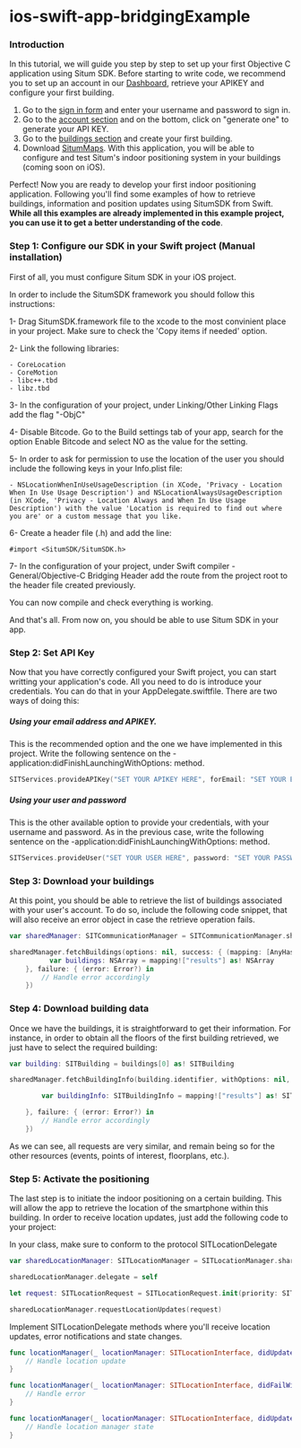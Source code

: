 # ios-swift-app-bridgingExample

### Introduction 

In this tutorial, we will guide you step by step to set up your first Objective C application using Situm SDK. Before starting to write code, we recommend you to set up an account in our [Dashboard](https://dashboard.situm.es), retrieve your APIKEY and configure your first building.

1. Go to the [sign in form](http://dashboard.situm.es/accounts/register) and enter your username and password to sign in.
2. Go to the [account section](https://dashboard.situm.es/accounts/profile) and on the bottom, click on "generate one" to generate your API KEY.
3. Go to the [buildings section](http://dashboard.situm.es/buildings) and create your first building.
4. Download [SitumMaps](https://play.google.com/store/apps/details?id=es.situm.maps). With this application, you will be able to configure and test Situm's indoor positioning system in your buildings (coming soon on iOS).

Perfect! Now you are ready to develop your first indoor positioning application. Following you'll find some examples of how to retrieve buildings, information and position updates using SitumSDK from Swift. **While all this examples are already implemented in this example project, you can use it to get a better understanding of the code**.

### Step 1: Configure our SDK in your Swift project (Manual installation) 

First of all, you must configure Situm SDK in your iOS project.

In order to include the SitumSDK framework you should follow this instructions:

1- Drag SitumSDK.framework file to the xcode to the most convinient place in your project. Make sure to check the 'Copy items if needed' option.

2- Link the following libraries:

    - CoreLocation
    - CoreMotion
    - libc++.tbd
    - libz.tbd

3- In the configuration of your project, under Linking/Other Linking Flags add the flag "-ObjC"

4- Disable Bitcode. Go to the Build settings tab of your app, search for the option Enable Bitcode and select NO as the value for the setting.

5- In order to ask for permission to use the location of the user you should include the following keys in your Info.plist file:

    - NSLocationWhenInUseUsageDescription (in XCode, 'Privacy - Location When In Use Usage Description') and NSLocationAlwaysUsageDescription (in XCode, 'Privacy - Location Always and When In Use Usage Description') with the value 'Location is required to find out where you are' or a custom message that you like.

6- Create a header file (.h) and add the line:

```objc
#import <SitumSDK/SitumSDK.h>
```

7- In the configuration of your project, under Swift compiler - General/Objective-C Bridging Header add the route from the project root to the header file created previously.

You can now compile and check everything is working.

And that's all. From now on, you should be able to use Situm SDK in your app.

### Step 2: Set API Key 

Now that you have correctly configured your Swift project, you can start writting your application's code. All you need to do is introduce your credentials. You can do that in your AppDelegate.swiftfile. There are two ways of doing this:

##### Using your email address and APIKEY.

This is the recommended option and the one we have implemented in this project. Write the following sentence on the -application:didFinishLaunchingWithOptions: method.

```swift
SITServices.provideAPIKey("SET YOUR APIKEY HERE", forEmail: "SET YOUR EMAIL HERE")
```

##### Using your user and password

This is the other available option to provide your credentials, with your username and password. As in the previous case, write the following sentence on the -application:didFinishLaunchingWithOptions: method.

```swift
SITServices.provideUser("SET YOUR USER HERE", password: "SET YOUR PASSWORD HERE")
```

### Step 3: Download your buildings 

At this point, you should be able to retrieve the list of buildings associated with your user's account. To do so, include the following code snippet, that will also receive an error object in case the retrieve operation fails.

```swift
var sharedManager: SITCommunicationManager = SITCommunicationManager.shared()

sharedManager.fetchBuildings(options: nil, success: { (mapping: [AnyHashable : Any]?) -> Void in
          var buildings: NSArray = mapping!["results"] as! NSArray
    }, failure: { (error: Error?) in
        // Handle error accordingly
    })
```

### Step 4: Download building data
Once we have the buildings, it is straightforward to get their information. For instance, in order to obtain all the floors of the first building retrieved, we just have to select the required building:

```swift
var building: SITBuilding = buildings[0] as! SITBuilding

sharedManager.fetchBuildingInfo(building.identifier, withOptions: nil, success: { (mapping: [AnyHashable: Any]?) -> Void in

        var buildingInfo: SITBuildingInfo = mapping!["results"] as! SITBuildingInfo

    }, failure: { (error: Error?) in
        // Handle error accordingly
    })
```

As we can see, all requests are very similar, and remain being so for the other resources (events, points of interest, floorplans, etc.).

### Step 5: Activate the positioning

The last step is to initiate the indoor positioning on a certain building. This will allow the app to retrieve the location of the smartphone within this building. In order to receive location updates, just add the following code to your project:

In your class, make sure to conform to the protocol SITLocationDelegate

```swift
var sharedLocationManager: SITLocationManager = SITLocationManager.sharedInstance()

sharedLocationManager.delegate = self

let request: SITLocationRequest = SITLocationRequest.init(priority: SITLocationPriority.highAccuracy, provider: SITLocationProvider.hybridProvider, updateInterval: 1, buildingID: building.identifier!, operationQueue: nil, options: nil)

sharedLocationManager.requestLocationUpdates(request)
```

Implement SITLocationDelegate methods where you'll receive location updates, error notifications and state changes.

```swift
func locationManager(_ locationManager: SITLocationInterface, didUpdate location: SITLocation) {
    // Handle location update
}

func locationManager(_ locationManager: SITLocationInterface, didFailWithError error: Error) {
    // Handle error
}

func locationManager(_ locationManager: SITLocationInterface, didUpdate state: SITLocationState) {
    // Handle location manager state
}
```